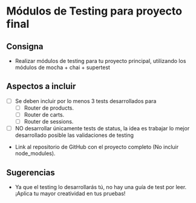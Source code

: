 # Módulos de Testing para proyecto final

## Consigna

- Realizar módulos de testing para tu proyecto principal, utilizando los módulos de mocha + chai + supertest

## Aspectos a incluir

- [ ] Se deben incluir por lo menos 3 tests desarrollados para
  - [ ] Router de products.
  - [ ] Router de carts.
  - [ ] Router de sessions.
- [ ] NO desarrollar únicamente tests de status, la idea es trabajar lo mejor desarrollado posible las validaciones de testing

- Link al repositorio de GitHub con el proyecto completo (No incluir node_modules).

## Sugerencias

- Ya que el testing lo desarrollarás tú, no hay una guía de test por leer. ¡Aplica tu mayor creatividad en tus pruebas!
